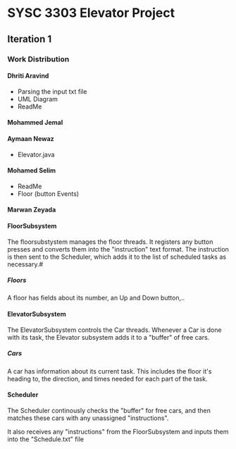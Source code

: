 # SYSC 3303 Elevator Project

## Iteration 1
### Work Distribution
#### Dhriti Aravind
- Parsing the input txt file
- UML Diagram
- ReadMe
#### Mohammed Jemal
#### Aymaan Newaz
- Elevator.java
#### Mohamed Selim
- ReadMe
- Floor (button Events)
#### Marwan Zeyada

#### FloorSubsystem
The floorsubstystem manages the floor threads. It registers any button presses and converts them into the "instruction" text format. The instruction is then sent to the Scheduler,
which adds it to the list of scheduled tasks as necessary.#
##### Floors
A floor has fields about its number, an Up and  Down button,..

#### ElevatorSubsystem
The ElevatorSubsystem controls the Car threads. Whenever a Car is done with its task, the Elevator subsystem adds it to a "buffer" of free cars.

##### Cars
A car has information about its current task. This includes the floor it's heading to, the direction, and times needed for each part of the task.

#### Scheduler
The Scheduler continously checks the "buffer" for free cars, and then matches these cars with any unassigned "instructions".

It also receives any "instructions" from the FloorSubsystem and inputs them into the "Schedule.txt" file
